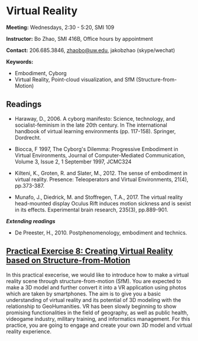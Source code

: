 # Virtual Reality

**Meeting:** Wednesdays, 2:30 - 5:20, SMI 109

**Instructor:** Bo Zhao, SMI 416B, Office hours by appointment

**Contact:** 206.685.3846, zhaobo@uw.edu, jakobzhao (skype/wechat)

**Keywords:**
  - Embodiment, Cyborg
  - Virtual Reality, Point-cloud visualization, and SfM (Structure-from-Motion)

## Readings

* Haraway, D., 2006. A cyborg manifesto: Science, technology, and socialist-feminism in the late 20th century. In The international handbook of virtual learning environments (pp. 117-158). Springer, Dordrecht.

* Biocca, F 1997, The Cyborg's Dilemma: Progressive Embodiment in Virtual Environments, Journal of Computer-Mediated Communication, Volume 3, Issue 2, 1 September 1997, JCMC324

* Kilteni, K., Groten, R. and Slater, M., 2012. The sense of embodiment in virtual reality. Presence: Teleoperators and Virtual Environments, 21(4), pp.373-387.

* Munafo, J., Diedrick, M. and Stoffregen, T.A., 2017. The virtual reality head-mounted display Oculus Rift induces motion sickness and is sexist in its effects. Experimental brain research, 235(3), pp.889-901.

***Extending readings***

* De Preester, H., 2010. Postphenomenology, embodiment and technics.


## [Practical Exercise 8: Creating Virtual Reality based on Structure-from-Motion](pe.md)

In this practical execerise, we would like to introduce how to make a virtual reality scene through structure-from-motion (SfM). You are expected to make a  3D model and further convert it into a VR application using photos which are taken by smartphones. The aim is to give you a basic understanding of virtual reality and its potential of 3D modeling with the relationship to GeoHumanities. VR has been slowly beginning to show promising functionalities in the field of geography, as well as public health, videogame industry, military training, and informatics management. For this practice, you are going to engage and create your own 3D model and virtual reality experience.
